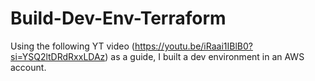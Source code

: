 # Build-Dev-Env-Terraform

Using the following YT video (https://youtu.be/iRaai1IBlB0?si=YSQ2ltDRdRxxLDAz) as a guide, I built a dev environment in an AWS account. 

